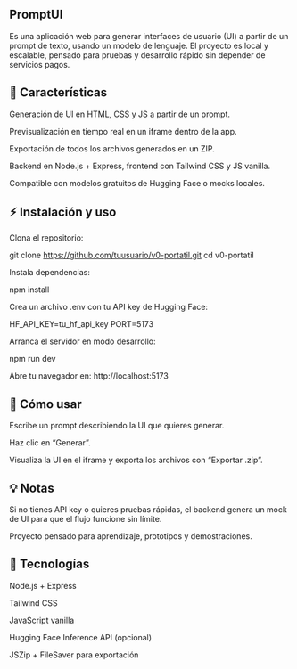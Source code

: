 PromptUI
-

Es una aplicación web para generar interfaces de usuario (UI) a partir de un prompt de texto, usando un modelo de lenguaje. El proyecto es local y escalable, pensado para pruebas y desarrollo rápido sin depender de servicios pagos.


🚀 Características
-

Generación de UI en HTML, CSS y JS a partir de un prompt.

Previsualización en tiempo real en un iframe dentro de la app.

Exportación de todos los archivos generados en un ZIP.

Backend en Node.js + Express, frontend con Tailwind CSS y JS vanilla.

Compatible con modelos gratuitos de Hugging Face o mocks locales.

⚡ Instalación y uso
-
Clona el repositorio:

git clone https://github.com/tuusuario/v0-portatil.git
cd v0-portatil


Instala dependencias:

npm install


Crea un archivo .env con tu API key de Hugging Face:

HF_API_KEY=tu_hf_api_key
PORT=5173


Arranca el servidor en modo desarrollo:

npm run dev


Abre tu navegador en: http://localhost:5173

🎯 Cómo usar
-

Escribe un prompt describiendo la UI que quieres generar.

Haz clic en “Generar”.

Visualiza la UI en el iframe y exporta los archivos con “Exportar .zip”.

💡 Notas
-

Si no tienes API key o quieres pruebas rápidas, el backend genera un mock de UI para que el flujo funcione sin límite.

Proyecto pensado para aprendizaje, prototipos y demostraciones.

🔧 Tecnologías
-

Node.js + Express

Tailwind CSS

JavaScript vanilla

Hugging Face Inference API (opcional)

JSZip + FileSaver para exportación
